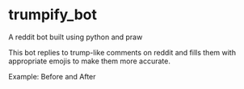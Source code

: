 # trumpify_bot
A reddit bot built using python and praw

This bot replies to trump-like comments on reddit and fills them with
appropriate emojis to make them more accurate.

Example:
Before and After